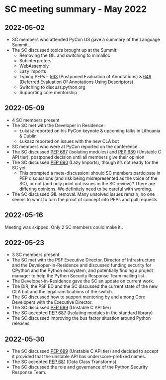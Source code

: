 # SC meeting summary - May 2022

## 2022-05-02

* SC members who attended PyCon US gave a summary of the Language Summit..
* The SC discussed topics brought up at the Summit:
  * Removing the GIL and switching to mimalloc
  * Subinterpreters
  * WebAssembly
  * Lazy imports
  * Typing PEPs – [563](https://peps.python.org/pep-0563/) (Postponed Evaluation of Annotations)
    & [649](https://peps.python.org/pep-0649/) (Deferred Evaluation Of Annotations Using Descriptors)
  * Switching to discuss.python.org
  * Supporting core mentorship

## 2022-05-09

* 4 SC members present
* The SC met with the Developer in Residence:
  * Łukasz reported on his PyCon keynote & upcoming talks in Lithuania & Dublin
  * Łukasz reported on issues with the new CLA bot
* SC members who were at PyCon reported on the conference.
* The SC discussed [PEP 687](https://peps.python.org/pep-0687/) (isolating modules)
  and [PEP 689](https://peps.python.org/pep-0689/) (Unstable C API tier),
  postponed decision until all members give their opinion
* The SC discussed [PEP 690](https://peps.python.org/pep-0690/) (Lazy Imports),
  though it’s not ready for the SC yet.
  * This prompted a meta-discussion: should SC members participate in PEP discussions
    (and risk being misrepresented as the voice of the SC),
    or not (and only point out issues in the SC review)?
    There are differing opinions.
    We definitely need to be careful with wording.
* The SC discussed GIL removal.
  Many unsolved issues remain, no one seems to want to turn the
  proof of concept into PEPs and pull requests.

## 2022-05-16

Meeting was skipped. Only 2 SC members could make it..

## 2022-05-23

* 3 SC members present
* The SC met with the PSF Executive Director, Director of Infrastructure and
  the Developer-in-Residence and discussed funding security for CPython and
  the Python ecosystem, and potentially finding a project manager to help
  the Python Security Response Team mailing list.
* The Developer-in-Residence gave the SC an update on current work.
* The DiR, the PSF ED and the SC discussed the current state of
  the new CLA bot and the legal ramifications of the switch.
* The SC discussed how to support mentoring by and among Core Developers with
  the Executive Director.
* The SC discussed [PEP 689](https://peps.python.org/pep-0689/) (Unstable C API tier)
* The SC accepted [PEP 687](https://peps.python.org/pep-0687/) (Isolating modules in the standard library)
* The SC discussed improving the bus factor situation around Python releases.

## 2022-05-30

* The SC discussed [PEP 689](https://peps.python.org/pep-0689/) (Unstable C API tier)
  and decided to accept it provided that the unstable API has underscore-prefixed names.
* The SC accepted [PEP 681](https://peps.python.org/pep-0681/) (Data Class Transforms).
* The SC discussed the role and governance of the Python Security Response Team.
